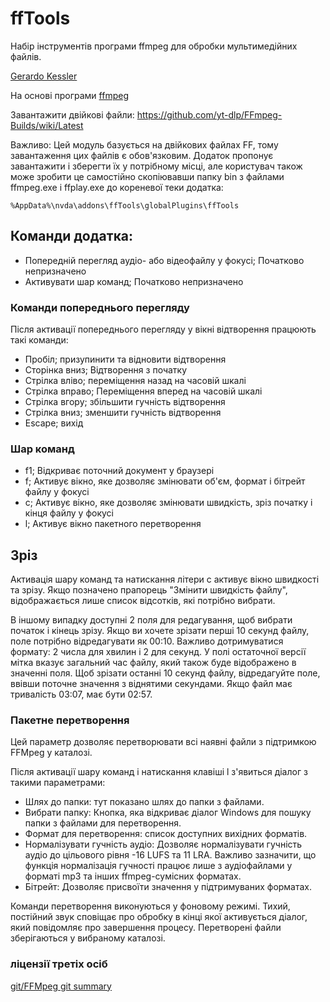 # ffTools

Набір інструментів програми ffmpeg для обробки мультимедійних файлів.

[Gerardo Kessler](http://gera.ar/sonido/sobremi.php)  

На основі програми [ffmpeg](https://ffmpeg.org/)  

Завантажити двійкові файли: <https://github.com/yt-dlp/FFmpeg-Builds/wiki/Latest>

Важливо: Цей модуль базується на двійкових файлах FF, тому завантаження цих файлів є обов'язковим. Додаток пропонує завантажити і зберегти їх у потрібному місці, але користувач також може зробити це самостійно скопіювавши папку bin з файлами ffmpeg.exe і ffplay.exe до кореневої теки додатка:

    %AppData%\nvda\addons\ffTools\globalPlugins\ffTools

## Команди додатка:

* Попередній перегляд аудіо- або відеофайлу у фокусі; Початково непризначено
* Активувати шар команд; Початково непризначено

### Команди попереднього перегляду

Після активації попереднього перегляду у вікні відтворення працюють такі команди:

* Пробіл; призупинити та відновити відтворення
* Сторінка вниз; Відтворення з початку
* Стрілка вліво; переміщення назад на часовій шкалі
* Стрілка вправо; Переміщення вперед на часовій шкалі
* Стрілка вгору; збільшити гучність відтворення
* Стрілка вниз; зменшити гучність відтворення
* Escape; вихід

### Шар команд

* f1; Відкриває поточний документ у браузері
* f; Активує вікно, яке дозволяє змінювати об'єм, формат і бітрейт файлу у фокусі
* c; Активує вікно, яке дозволяє змінювати швидкість, зріз початку і кінця файлу у фокусі
* l; Активує вікно пакетного перетворення

## Зріз

Активація шару команд та натискання літери c активує вікно швидкості та зрізу.
Якщо позначено прапорець "Змінити швидкість файлу", відображається лише список відсотків, які потрібно вибрати.

В іншому випадку доступні 2 поля для редагування, щоб вибрати початок і кінець зрізу. Якщо ви хочете зрізати перші 10 секунд файлу, поле потрібно відредагувати як 00:10. Важливо дотримуватися формату: 2 числа для хвилин і 2 для секунд.
У полі остаточної версії мітка вказує загальний час файлу, який також буде відображено в значенні поля.
Щоб зрізати останні 10 секунд файлу, відредагуйте поле, ввівши поточне значення з віднятими секундами. Якщо файл має тривалість 03:07, має бути 02:57.

### Пакетне перетворення

Цей параметр дозволяє перетворювати всі наявні файли з підтримкою FFMpeg у каталозі.

Після активації шару команд і натискання клавіші l з'явиться діалог з такими параметрами:

* Шлях до папки: тут показано шлях до папки з файлами.
* Вибрати папку: Кнопка, яка відкриває діалог Windows для пошуку папки з файлами для перетворення.
* Формат для перетворення: список доступних вихідних форматів.
* Нормалізувати гучність аудіо: Дозволяє нормалізувати гучність аудіо до цільового рівня -16 LUFS та 11 LRA.
Важливо зазначити, що функція нормалізація гучності працює лише з аудіофайлами у форматі mp3 та інших ffmpeg-сумісних форматах.
* Бітрейт: Дозволяє присвоїти значення у підтримуваних форматах.

Команди перетворення виконуються у фоновому режимі. Тихий, постійний звук сповіщає про обробку в кінці якої активується діалог, який повідомляє про завершення процесу.
Перетворені файли зберігаються у вибраному каталозі.

### ліцензії третіх осіб

[git/FFMpeg git summary](https://git.ffmpeg.org/ffmpeg.git)
